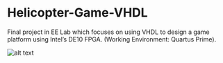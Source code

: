 # Helicopter-Game-VHDL
Final project in EE Lab which focuses on using VHDL to design a game platform using Intel’s DE10 FPGA. (Working Environment: Quartus Prime).


![alt text](https://imgur.com/F0WNd94)
